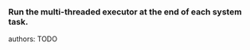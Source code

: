 ### Run the multi-threaded executor at the end of each system task.

<div class="release-feature-authors">authors: TODO</div>
